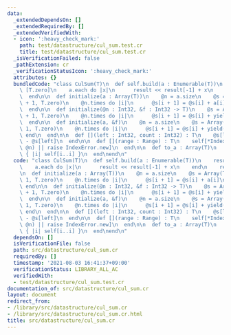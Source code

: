 ```yaml
---
data:
  _extendedDependsOn: []
  _extendedRequiredBy: []
  _extendedVerifiedWith:
  - icon: ':heavy_check_mark:'
    path: test/datastructure/cul_sum.test.cr
    title: test/datastructure/cul_sum.test.cr
  _isVerificationFailed: false
  _pathExtension: cr
  _verificationStatusIcon: ':heavy_check_mark:'
  attributes: {}
  bundledCode: "class CulSum(T)\n  def self.build(a : Enumerable(T))\n    result =\
    \ [T.zero]\n    a.each do |x|\n      result << result[-1] + x\n    end\n    result\n\
    \  end\n\n  def initialize(a : Array(T))\n    @n = a.size\n    @s = Array(T).new(@n\
    \ + 1, T.zero)\n    @n.times do |i|\n      @s[i + 1] = @s[i] + a[i]\n    end\n\
    \  end\n\n  def initialize(@n : Int32, &f : Int32 -> T)\n    @s = Array(T).new(@n\
    \ + 1, T.zero)\n    @n.times do |i|\n      @s[i + 1] = @s[i] + yield(i)\n    end\n\
    \  end\n\n  def initialize(a, &f)\n    @n = a.size\n    @s = Array(T).new(@n +\
    \ 1, T.zero)\n    @n.times do |i|\n      @s[i + 1] = @s[i] + yield(a[i])\n   \
    \ end\n  end\n\n  def [](left : Int32, count : Int32) : T\n    @s[left + count]\
    \ - @s[left]\n  end\n\n  def [](range : Range) : T\n    self[*Indexable.range_to_index_and_count(range,\
    \ @n) || raise IndexError.new]\n  end\n\n  def to_a : Array(T)\n    (0...@n).map\
    \ { |i| self[i..i] }\n  end\nend\n"
  code: "class CulSum(T)\n  def self.build(a : Enumerable(T))\n    result = [T.zero]\n\
    \    a.each do |x|\n      result << result[-1] + x\n    end\n    result\n  end\n\
    \n  def initialize(a : Array(T))\n    @n = a.size\n    @s = Array(T).new(@n +\
    \ 1, T.zero)\n    @n.times do |i|\n      @s[i + 1] = @s[i] + a[i]\n    end\n \
    \ end\n\n  def initialize(@n : Int32, &f : Int32 -> T)\n    @s = Array(T).new(@n\
    \ + 1, T.zero)\n    @n.times do |i|\n      @s[i + 1] = @s[i] + yield(i)\n    end\n\
    \  end\n\n  def initialize(a, &f)\n    @n = a.size\n    @s = Array(T).new(@n +\
    \ 1, T.zero)\n    @n.times do |i|\n      @s[i + 1] = @s[i] + yield(a[i])\n   \
    \ end\n  end\n\n  def [](left : Int32, count : Int32) : T\n    @s[left + count]\
    \ - @s[left]\n  end\n\n  def [](range : Range) : T\n    self[*Indexable.range_to_index_and_count(range,\
    \ @n) || raise IndexError.new]\n  end\n\n  def to_a : Array(T)\n    (0...@n).map\
    \ { |i| self[i..i] }\n  end\nend\n"
  dependsOn: []
  isVerificationFile: false
  path: src/datastructure/cul_sum.cr
  requiredBy: []
  timestamp: '2021-08-03 16:41:37+09:00'
  verificationStatus: LIBRARY_ALL_AC
  verifiedWith:
  - test/datastructure/cul_sum.test.cr
documentation_of: src/datastructure/cul_sum.cr
layout: document
redirect_from:
- /library/src/datastructure/cul_sum.cr
- /library/src/datastructure/cul_sum.cr.html
title: src/datastructure/cul_sum.cr
---
```

